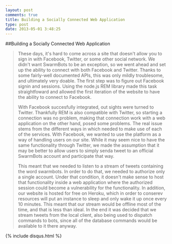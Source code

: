 ```yaml
---
layout: post
comments: true
title: Building a Socially Connected Web Application
type: post
date: 2013-05-01 3:48:25
---
```


##Building a Socially Connected Web Application

> These days, it's hard to come across a site that doesn't allow you to sign in with Facebook, Twitter, or some other social network. We didn't want SwarmBots to be an exception, so we went ahead and set up the ability to connect with both Facebook and Twitter. Thanks to some fairly-well documented APIs, this was only mildly troublesome, and ultimately very doable.
> The first step was to figure out Facebook signin and sessions. Using the node.js REM library made this task straightfoward and allowed the first iteration of the website to have the ability to connect to Facebook.
>
> With Facebook succesfully integrated, out sights were turned to Twitter. Thankfully REM is also compatible with Twitter, so starting a connection was no problem, making that connection work with a web application on the other hand, posed some problems. The real issue stems from the different ways in which needed to make use of each of the services. With Facebook, we wanted to use the platform as a way of handling users on our site. While it may seem nice to have the same functionality through Twitter, we made the assumption that it may be better to allow users to simply senda tweet to an official SwarmBots account and participate that way.
>
> This meant that we needed to listen to a stream of tweets containing the word swarmbots. In order to do that, we needed to authorize only a single account. Under that condition, it doesn't make sense to host that functionality inside a web application where the authorized session could become a vulnerability for the functionality. In addition, our website is hosted for free on Heroku, which in order to conserev resources will put an instance to sleep and only wake it up once every 10 minutes. This meant that our stream would be offline most of the time, and that is less than ideal. In the end it was decided that we stream tweets from the local client, also being used to dispatch commands to bots, since all of the database commands would be available to it there anyway. 

{% include disqus.html %}